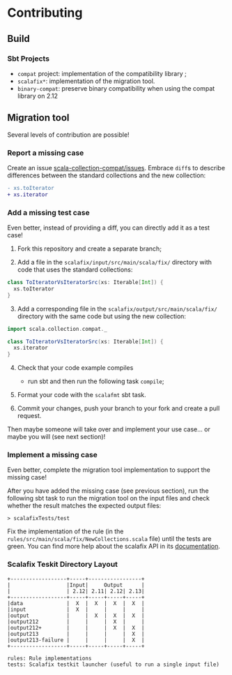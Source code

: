 # Contributing

## Build

### Sbt Projects

- `compat` project: implementation of the compatibility library ;
- `scalafix*`: implementation of the migration tool.
- `binary-compat`: preserve binary compatibility when using the compat library on 2.12

## Migration tool

Several levels of contribution are possible!

### Report a missing case

Create an issue [scala-collection-compat/issues](https://github.com/scala/scala-collection-compat/issues).
Embrace `diff`s to describe differences between the standard collections and
the new collection:

~~~ diff
- xs.toIterator
+ xs.iterator
~~~

### Add a missing test case

Even better, instead of providing a diff, you can directly add it as a test case!

1. Fork this repository and create a separate branch;

2. Add a file in the `scalafix/input/src/main/scala/fix/` directory with code
   that uses the standard collections:

~~~ scala
class ToIteratorVsIteratorSrc(xs: Iterable[Int]) {
  xs.toIterator
}
~~~

3. Add a corresponding file in the `scalafix/output/src/main/scala/fix/` directory
   with the same code but using the new collection:

~~~ scala
import scala.collection.compat._

class ToIteratorVsIteratorSrc(xs: Iterable[Int]) {
  xs.iterator
}
~~~

4. Check that your code example compiles
    - run sbt
      and then run the following task `compile`;

5. Format your code with the `scalafmt` sbt task.

6. Commit your changes, push your branch to your fork and create a pull request.

Then maybe someone will take over and implement your use case… or maybe you will
(see next section)!

### Implement a missing case

Even better, complete the migration tool implementation to support the missing case!

After you have added the missing case (see previous section), run the following
sbt task to run the migration tool on the input files and check whether the result matches the
expected output files:

~~~
> scalafixTests/test
~~~

Fix the implementation of the rule (in the `rules/src/main/scala/fix/NewCollections.scala` file) until the
tests are green. You can find more help about the scalafix API in its
[documentation](https://scalacenter.github.io/scalafix/docs/rule-authors/setup).


### Scalafix Teskit Directory Layout


```
+------------------+-----+-----------------+
|                  |Input|     Output      |
|                  | 2.12| 2.11| 2.12| 2.13|
+------------------+-----+-----+-----+-----+
|data              |  X  |  X  |  X  |  X  |
|input             |  X  |     |     |     |
|output            |     |  X  |  X  |  X  |
|output212         |     |     |  X  |     |
|output212+        |     |     |  X  |  X  |
|output213         |     |     |     |  X  |
|output213-failure |     |     |     |  X  |
+------------------+-----+-----+-----+-----+

rules: Rule implementations
tests: Scalafix testkit launcher (useful to run a single input file)
```
